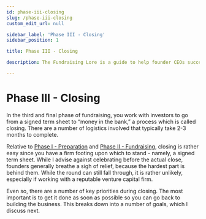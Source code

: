 ```yaml
---
id: phase-iii-closing
slug: /phase-iii-closing
custom_edit_url: null

sidebar_label: 'Phase III - Closing'
sidebar_position: 1

title: Phase III - Closing

description: The Fundraising Lore is a guide to help founder CEOs successfully raise early-stage VC financing from Silicon Valley investors.

---
```


# Phase III - Closing

In the third and final phase of fundraising, you work with investors to go from a signed term sheet to “money in the bank,” a process which is called closing. There are a number of logistics involved that typically take 2-3 months to complete.

Relative to [Phase I - Preparation](/phase-i-preparation) and [Phase II - Fundraising](/phase-ii-fundraising), closing is rather easy since you have a firm footing upon which to stand - namely, a signed term sheet. While I advise against celebrating before the actual close, founders generally breathe a sigh of relief, because the hardest part is behind them. While the round can still fall through, it is rather unlikely, especially if working with a reputable venture capital firm. 

Even so, there are a number of key priorities during closing. The most important is to get it done as soon as possible so you can go back to building the business. This breaks down into a number of goals, which I discuss next.